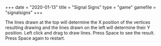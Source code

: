 +++
date = "2020-01-13"
title = "Signal Signs"
type = "game"
gamefile = "signalsigns"
+++

The lines drawn at the top will determine the X position of the vertices resulting drawing and the lines drawn on the left will determine their Y position. Left click and drag to draw lines. Press Space to see the result. Press Space again to restart.
